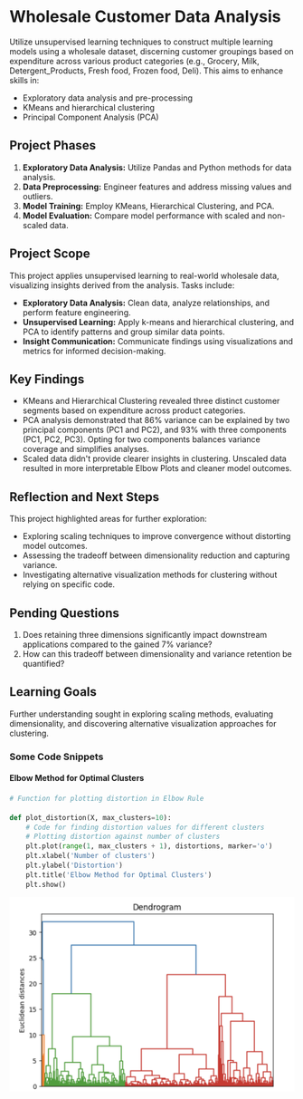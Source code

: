 # Wholesale Customer Data Analysis

Utilize unsupervised learning techniques to construct multiple learning models using a wholesale dataset, discerning customer groupings based on expenditure across various product categories (e.g., Grocery, Milk, Detergent_Products, Fresh food, Frozen food, Deli). This aims to enhance skills in:

- Exploratory data analysis and pre-processing
- KMeans and hierarchical clustering
- Principal Component Analysis (PCA)

## Project Phases

1. **Exploratory Data Analysis:** Utilize Pandas and Python methods for data analysis.
2. **Data Preprocessing:** Engineer features and address missing values and outliers.
3. **Model Training:** Employ KMeans, Hierarchical Clustering, and PCA.
4. **Model Evaluation:** Compare model performance with scaled and non-scaled data.

## Project Scope

This project applies unsupervised learning to real-world wholesale data, visualizing insights derived from the analysis. Tasks include:

- **Exploratory Data Analysis:** Clean data, analyze relationships, and perform feature engineering.
- **Unsupervised Learning:** Apply k-means and hierarchical clustering, and PCA to identify patterns and group similar data points.
- **Insight Communication:** Communicate findings using visualizations and metrics for informed decision-making.

## Key Findings

- KMeans and Hierarchical Clustering revealed three distinct customer segments based on expenditure across product categories.
- PCA analysis demonstrated that 86% variance can be explained by two principal components (PC1 and PC2), and 93% with three components (PC1, PC2, PC3). Opting for two components balances variance coverage and simplifies analyses.
- Scaled data didn't provide clearer insights in clustering. Unscaled data resulted in more interpretable Elbow Plots and cleaner model outcomes.

## Reflection and Next Steps

This project highlighted areas for further exploration:

- Exploring scaling techniques to improve convergence without distorting model outcomes.
- Assessing the tradeoff between dimensionality reduction and capturing variance.
- Investigating alternative visualization methods for clustering without relying on specific code.

## Pending Questions

1. Does retaining three dimensions significantly impact downstream applications compared to the gained 7% variance?
2. How can this tradeoff between dimensionality and variance retention be quantified?

## Learning Goals

Further understanding sought in exploring scaling methods, evaluating dimensionality, and discovering alternative visualization approaches for clustering.

### Some Code Snippets

#### Elbow Method for Optimal Clusters

```python
# Function for plotting distortion in Elbow Rule

def plot_distortion(X, max_clusters=10):
    # Code for finding distortion values for different clusters
    # Plotting distortion against number of clusters
    plt.plot(range(1, max_clusters + 1), distortions, marker='o')
    plt.xlabel('Number of clusters')
    plt.ylabel('Distortion')
    plt.title('Elbow Method for Optimal Clusters')
    plt.show()
```

![Local Image](Dendogram.png)
  
